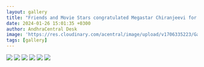 ```yaml
---
layout: gallery
title: "Friends and Movie Stars congratulated Megastar Chiranjeevi for Padma Vibhushan"
date: 2024-01-26 15:01:35 +0300
author: AndhraCentral Desk
image: 'https://res.cloudinary.com/acentral/image/upload/v1706335223/Galleries/265693-57cm8wsd_mwzihy.jpg'
tags: [gallery]
---
```

<div class="gallery-box">
  <div class="gallery">
    <img src="https://res.cloudinary.com/acentral/image/upload/v1706335223/Galleries/265693-57cm8wsd_mwzihy.jpg" loading="lazy">
    <img src="https://res.cloudinary.com/acentral/image/upload/v1706335236/Galleries/265698-vg3oiilv_b1dg85.jpg" loading="lazy">
    <img src="https://res.cloudinary.com/acentral/image/upload/v1706335226/Galleries/265694-950rqq1l_sutbmi.jpg" loading="lazy">
    <img src="https://res.cloudinary.com/acentral/image/upload/v1706335218/Galleries/265692-80lbrnfx_xhnhff.webp" loading="lazy">
    <img src="https://res.cloudinary.com/acentral/image/upload/v1706335210/Galleries/265691-33zaeeb9_eqtu1s.jpg" loading="lazy">
    <img src="https://res.cloudinary.com/acentral/image/upload/v1706335201/Galleries/265689-x16y5uvr_qlpwyn.webp" loading="lazy">
  </div>
</div>
